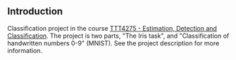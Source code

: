 
## Introduction
Classification project in the course [TTT4275 - Estimation, Detection and Classification](https://www.ntnu.edu/studies/courses/TTT4275#tab=omEmnet). The project is two parts, "The Iris task", and "Classification of handwritten numbers 0-9" (MNIST). See the project description for more information.
